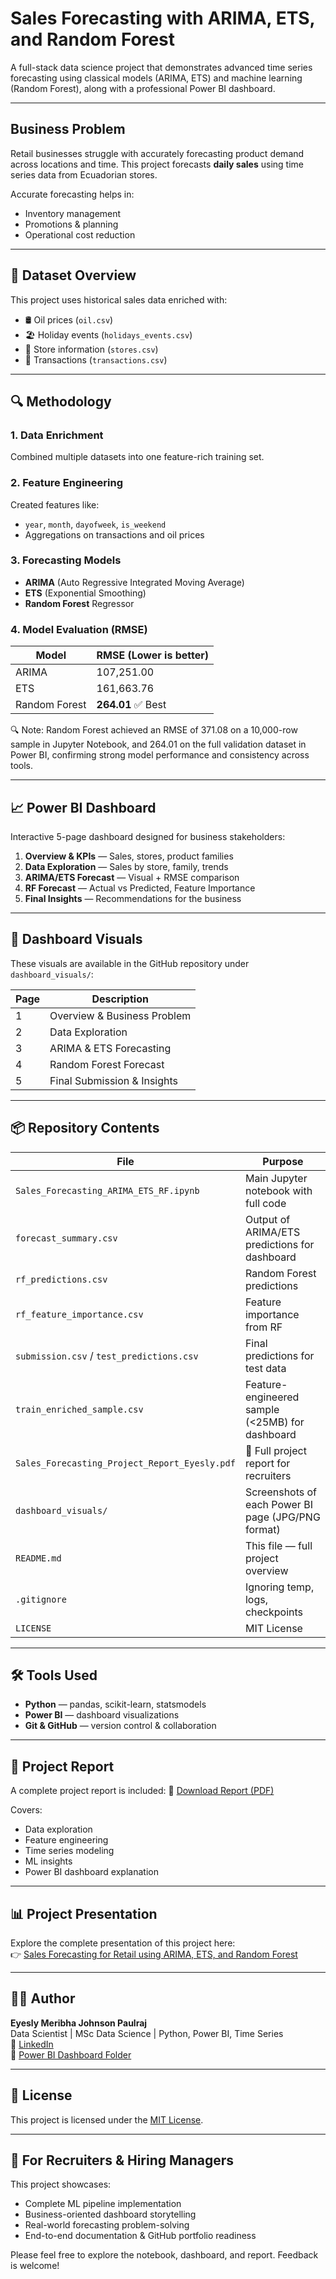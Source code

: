 # Sales Forecasting with ARIMA, ETS, and Random Forest

A full-stack data science project that demonstrates advanced time series forecasting using classical models (ARIMA, ETS) and machine learning (Random Forest), along with a professional Power BI dashboard.

---

## Business Problem

Retail businesses struggle with accurately forecasting product demand across locations and time. This project forecasts **daily sales** using time series data from Ecuadorian stores.

Accurate forecasting helps in:
- Inventory management
- Promotions & planning
- Operational cost reduction

---

## 📁 Dataset Overview

This project uses historical sales data enriched with:
- 🛢️ Oil prices (`oil.csv`)
- 🏖️ Holiday events (`holidays_events.csv`)
- 🏬 Store information (`stores.csv`)
- 🧾 Transactions (`transactions.csv`)

---

## 🔍 Methodology

### 1. Data Enrichment
Combined multiple datasets into one feature-rich training set.

### 2. Feature Engineering
Created features like:
- `year`, `month`, `dayofweek`, `is_weekend`
- Aggregations on transactions and oil prices

### 3. Forecasting Models
- **ARIMA** (Auto Regressive Integrated Moving Average)
- **ETS** (Exponential Smoothing)
- **Random Forest** Regressor

### 4. Model Evaluation (RMSE)

| Model          | RMSE (Lower is better) |
|----------------|------------------------|
| ARIMA          | 107,251.00             |
| ETS            | 161,663.76             |
| Random Forest  | **264.01** ✅ Best     |


🔍 Note:
Random Forest achieved an RMSE of 371.08 on a 10,000-row sample in Jupyter Notebook, and 264.01 on the full validation dataset in Power BI, confirming strong model performance and consistency across tools.

---

## 📈 Power BI Dashboard

Interactive 5-page dashboard designed for business stakeholders:

1. **Overview & KPIs** — Sales, stores, product families  
2. **Data Exploration** — Sales by store, family, trends  
3. **ARIMA/ETS Forecast** — Visual + RMSE comparison  
4. **RF Forecast** — Actual vs Predicted, Feature Importance  
5. **Final Insights** — Recommendations for the business  

---

## 📸 Dashboard Visuals

These visuals are available in the GitHub repository under `dashboard_visuals/`:

| Page | Description                          |
|------|--------------------------------------|
| 1    | Overview & Business Problem          |
| 2    | Data Exploration                     |
| 3    | ARIMA & ETS Forecasting              |
| 4    | Random Forest Forecast               |
| 5    | Final Submission & Insights          |

---

## 📦 Repository Contents

| File                                      | Purpose                                                    |
|-----------------------------------------------|--------------------------------------------------------|
| `Sales_Forecasting_ARIMA_ETS_RF.ipynb`        | Main Jupyter notebook with full code                   |
| `forecast_summary.csv`                        | Output of ARIMA/ETS predictions for dashboard          |
| `rf_predictions.csv`                          | Random Forest predictions                              |
| `rf_feature_importance.csv`                   | Feature importance from RF                             |
| `submission.csv` / `test_predictions.csv`     | Final predictions for test data                        |
| `train_enriched_sample.csv`                   | Feature-engineered sample (<25MB) for dashboard        |
| `Sales_Forecasting_Project_Report_Eyesly.pdf` | 📘 Full project report for recruiters                  |
| `dashboard_visuals/`                          | Screenshots of each Power BI page (JPG/PNG format)     |
| `README.md`                                   | This file — full project overview                      |
| `.gitignore`                                  | Ignoring temp, logs, checkpoints                       |
| `LICENSE`                                     | MIT License                                            |

---

## 🛠️ Tools Used

- **Python** — pandas, scikit-learn, statsmodels
- **Power BI** — dashboard visualizations
- **Git & GitHub** — version control & collaboration

---

## 📘 Project Report

A complete project report is included:
📄 [Download Report (PDF)](Sales_Forecasting_Project_Report_Eyesly.pdf)

Covers:
- Data exploration
- Feature engineering
- Time series modeling
- ML insights
- Power BI dashboard explanation

---

## 📊 Project Presentation

Explore the complete presentation of this project here:  
👉 [Sales Forecasting for Retail using ARIMA, ETS, and Random Forest](https://gamma.app/docs/Sales-Forecasting-for-Retail-using-ARIMA-ETS-and-Random-Forest-en841ffzrm5g4dm)

------------

## 👩‍💻 Author

**Eyesly Meribha Johnson Paulraj**  
Data Scientist | MSc Data Science | Python, Power BI, Time Series  
📎 [LinkedIn](https://www.linkedin.com/in/eyesly-meribha-johnson-paulraj-7a8b49221)  
📂 [Power BI Dashboard Folder](https://drive.google.com/drive/u/0/folders/1SA_Tl1PJRE7xYKICO3M07leajcOfvjiT)

---

## 📄 License

This project is licensed under the [MIT License](LICENSE).

---

## 💼 For Recruiters & Hiring Managers

This project showcases:
- Complete ML pipeline implementation
- Business-oriented dashboard storytelling
- Real-world forecasting problem-solving
- End-to-end documentation & GitHub portfolio readiness

Please feel free to explore the notebook, dashboard, and report. Feedback is welcome!
